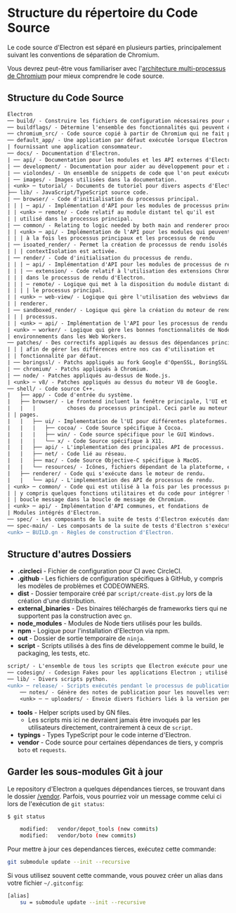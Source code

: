 # Structure du répertoire du Code Source

Le code source d'Electron est séparé en plusieurs parties, principalement suivant les conventions de séparation de Chromium.

Vous devrez peut-être vous familiariser avec l'[architecture multi-processus de Chromium](https://dev.chromium.org/developers/design-documents/multi-process-architecture) pour mieux comprendre le code source.

## Structure du Code Source

```diff
Electron
── build/ - Construire les fichiers de configuration nécessaires pour construire avec GN.
── buildflags/ - Détermine l'ensemble des fonctionnalités qui peuvent être construites de manière conditionnelle.
── chromium_src/ - Code source copié à partir de Chromium qui ne fait pas partie de la couche de contenu.
── default_app/ - Une application par défaut exécutée lorsque Electron est démarré sans
| fournissant une application consommateur.
── docs/ - Documentation d'Electron.
| ── api/ - Documentation pour les modules et les API externes d'Electron.
| ── development/ - Documentation pour aider au développement pour et avec Electron.
| ── violondes/ - Un ensemble de snippets de code que l'on peut exécuter dans Electron Fiddle.
| ── images/ - Images utilisées dans la documentation.
| <unk> ─ tutorial/ - Documents de tutoriel pour divers aspects d'Electron.
├── lib/ - JavaScript/TypeScript source code.
| ── browser/ - Code d'initialisation du processus principal.
| | | ─ api/ - Implémentation d'API pour les modules de processus principaux.
| | <unk> ─ remote/ - Code relatif au module distant tel qu'il est
| | utilisé dans le processus principal.
| ── common/ - Relating to logic needed by both main and renderer process.
| | <unk> ─ api/ - Implémentation de l'API pour les modules qui peuvent être utilisés dans
| | | à la fois les processus principaux et les processus de rendu
| ── isoated_render/ - Permet la création de processus de rendu isolés lorsque
| | | contextIsolation est activée.
| ── render/ - Code d'initialisation du processus de rendu.
| | | ─ api/ - Implémentation d'API pour les modules de processus de rendu.
| | | ── extension/ - Code relatif à l'utilisation des extensions Chrome
| | | dans le processus de rendu d'Electron.
| | | ─ remote/ - Logique qui met à la disposition du module distant dans
| | | | le processus principal.
| | <unk> ─ web-view/ - Logique qui gère l'utilisation des webviews dans le processus
| | renderer.
| ── sandboxed_render/ - Logique qui gère la création du moteur de rendu en bac à sable
| | | processus.
| | <unk> ─ api/ - Implémentation de l'API pour les processus de rendu bac à sable.
| <unk> ─ worker/ - Logique qui gère les bonnes fonctionnalités de Node.js
| environnements dans les Web Workers.
── patches/ - Des correctifs appliqués au dessus des dépendances principales d'Electron
| | | afin de gérer les différences entre nos cas d'utilisation et
| | fonctionnalité par défaut.
| ── boringssl/ - Patchs appliqués au fork Google d'OpenSSL, BoringSSL.
| ── chromium/ - Patchs appliqués à Chromium.
| ── node/ - Patches appliqués au-dessus de Node.js.
| <unk> ─ v8/ - Patches appliqués au dessus du moteur V8 de Google.
── shell/ - Code source C++.
|   ├── app/ - Code d'entrée du système.
|   ├── browser/ - Le frontend incluent la fenêtre principale, l'UI et toutes les 
|   |   |          choses du processus principal. Ceci parle au moteur de rendu pour gérer le web
| | pages.
|   |   ├── ui/ - Implementation de l'UI pour différentes plateformes.
|   |   |   ├── cocoa/ - Code Source spécifique à Cocoa.
|   |   |   ├── win/ - Code source spécifique pour le GUI Windows.
|   |   |   └── x/ - Code Source spécifique à X11.
|   |   ├── api/ - L'implementation des principales API de processus.
|   |   ├── net/ - Code lié au réseau.
|   |   ├── mac/ - Code Source Objective-C spécifique à MacOS.
|   |   └── resources/ - Icônes, fichiers dépendant de la plateforme, etc.
|   ├── renderer/ - Code qui s'exécute dans le moteur de rendu.
|   |   └── api/ - L'implementation des API de processus de rendu.
| <unk> ─ common/ - Code qui est utilisé à la fois par les processus principaux et les processus de rendu,
| | y compris quelques fonctions utilitaires et du code pour intégrer les nœuds
| | boucle message dans la boucle de message de Chromium.
| <unk> ─ api/ - Implémentation d'API communes, et fondations de
| Modules intégrés d'Electron.
── spec/ - Les composants de la suite de tests d'Electron exécutés dans le processus de rendu.
── spec-main/ - Les composants de la suite de tests d'Electron s'exécutent dans le processus principal.
<unk> ─ BUILD.gn - Règles de construction d'Electron.
```

## Structure d'autres Dossiers

* **.circleci** - Fichier de configuration pour CI avec CircleCI.
* **.github** - Les fichiers de configuration spécifiques à GitHub, y compris les modèles de problèmes et CODEOWNERS.
* **dist** - Dossier temporaire créé par `script/create-dist.py` lors de la création d'une distribution.
* **external_binaries** - Des binaires téléchargés de frameworks tiers qui ne supportent pas la construction avec `gn`.
* **node_modules** - Modules de Node tiers utilisés pour les builds.
* **npm** - Logique pour l'installation d'Electron via npm.
* **out** - Dossier de sortie temporaire de `ninja`.
* **script** - Scripts utilisés à des fins de développement comme le build, le packaging, les tests, etc.
```diff
script/ - L'ensemble de tous les scripts que Electron exécute pour une variété de fonctions.
── codesign/ - Codesign Fakes pour les applications Electron ; utilisé pour les tests.
── lib/ - Divers scripts python.
<unk> ─ release/ - Scripts exécutés pendant le processus de publication d'Electron.
    ── notes/ - Génère des notes de publication pour les nouvelles versions d'Electron.
    <unk> ─ ─ uploaders/ - Envoie divers fichiers liés à la version pendant la sortie.
```
* **tools** - Helper scripts used by GN files.
  * Les scripts mis ici ne devraient jamais être invoqués par les utilisateurs directement, contrairement à ceux de `script`.
* **typings** - Types TypeScript pour le code interne d'Electron.
* **vendor** - Code source pour certaines dépendances de tiers, y compris `boto` et `requests`.

## Garder les sous-modules Git à jour

Le repository d'Electron a quelques dépendances tierces, se trouvant dans le dossier [/vendor](https://github.com/electron/electron/tree/master/vendor). Parfois, vous pourriez voir un message comme celui ci lors de l'exécution de `git status`:

```sh
$ git status

    modified:   vendor/depot_tools (new commits)
    modified:   vendor/boto (new commits)
```

Pour mettre à jour ces dependances tierces, exécutez cette commande:

```sh
git submodule update --init --recursive
```

Si vous utilisez souvent cette commande, vous pouvez créer un alias dans votre fichier `~/.gitconfig`:

```sh
[alias]
    su = submodule update --init --recursive
```
